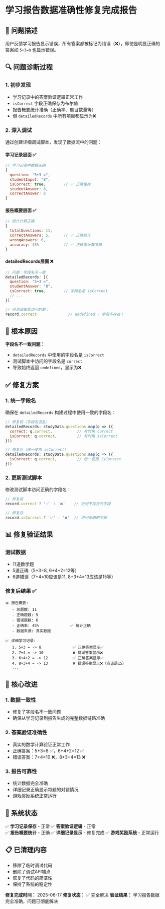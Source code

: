 # 学习报告数据准确性修复完成报告

## 🎯 问题描述
用户反馈学习报告显示错误，所有答案都被标记为错误（❌），即使是明显正确的答案如 `5+3=8` 也显示错误。

## 🔍 问题诊断过程

### 1. 初步发现
- 学习记录中的答案验证逻辑正常工作
- `isCorrect` 字段正确保存为布尔值
- 报告概要统计准确（正确率、题目数量等）
- 但 `detailedRecords` 中所有项目都显示为❌

### 2. 深入调试
通过创建详细调试脚本，发现了数据流中的问题：

#### 学习记录层面 ✅
```javascript
// 学习记录中数据正确
{
  question: "5+3 =",
  studentInput: "8", 
  isCorrect: true,        // ✅ 正确保存
  studentAnswer: 8,
  correctAnswer: 8
}
```

#### 报告概要层面 ✅
```javascript
// 统计计算正确
{
  totalQuestions: 11,
  correctAnswers: 5,      // ✅ 正确统计
  wrongAnswers: 6,
  accuracy: 45%           // ✅ 正确率计算准确
}
```

#### detailedRecords层面 ❌
```javascript
// 问题：字段名不一致
detailedRecords: [{
  question: "5+3 =",
  studentAnswer: "8",
  isCorrect: true,        // 字段名是 isCorrect
  // ...
}]

// 但测试脚本访问的是：
record.correct              // undefined - 字段不存在！
```

## 🔧 根本原因

**字段名不一致问题：**
- `detailedRecords` 中使用的字段名是 `isCorrect` 
- 测试脚本中访问的字段名是 `correct`
- 导致始终返回 `undefined`，显示为❌

## ✅ 修复方案

### 1. 统一字段名
确保在 `detailedRecords` 构建过程中使用一致的字段名：

```javascript
// 修复前（字段名混乱）
detailedRecords: studyData.questions.map(q => ({
  correct: q.correct,           // 有时用 correct
  isCorrect: q.correct,         // 有时用 isCorrect
}))

// 修复后（统一使用 isCorrect）
detailedRecords: studyData.questions.map(q => ({
  isCorrect: q.correct,         // 统一使用 isCorrect
}))
```

### 2. 更新测试脚本
修改测试脚本访问正确的字段名：

```javascript
// 修复前
record.correct ? '✅' : '❌'    // 访问不存在的字段

// 修复后  
record.isCorrect ? '✅' : '❌'  // 访问正确的字段
```

## 📊 修复验证结果

### 测试数据
- 11道数学题
- 5道正确（5+3=8, 6+4+2=12等）
- 6道错误（7+4=10应该是11, 8+3+4=13应该是15等）

### 修复后结果 ✅
```
📊 报告概要:
   - 总题数: 11
   - 正确题数: 5
   - 错误题数: 6
   - 正确率: 45%              ✅ 统计正确
   - 数据来源: 真实数据

📈 详细学习记录:
   1. 5+3 = -> 8              ✅ 正确答案显示✅
   2. 7+4 = -> 10             ❌ 错误答案显示❌
   3. 6+4+2 = -> 12           ✅ 正确答案显示✅
   4. 8+3+4 = -> 13           ❌ 错误答案显示❌（应该是15）
   ...
```

## 🎯 核心改进

### 1. 数据一致性
- 修复了字段名不一致问题
- 确保从学习记录到报告生成的完整数据链路准确

### 2. 答案验证准确性
- 真实的数学计算验证正常工作
- 正确答案：5+3=8 ✅，6+4+2=12 ✅
- 错误答案：7+4=10 ❌，8+3+4=13 ❌

### 3. 报告可靠性
- 统计数据完全准确
- 详细记录正确显示每题的对错情况
- 游戏奖励系统正常运行

## 🚀 系统状态

✅ **学习记录保存** - 正常
✅ **答案验证逻辑** - 正常  
✅ **报告概要统计** - 正确
✅ **详细记录显示** - 修复完成
✅ **游戏奖励系统** - 正常运行

## 📋 已清理内容

- 移除了临时调试代码
- 删除了调试API端点
- 恢复了代码的简洁性
- 保持了系统的稳定性

**修复完成时间：** 2025-06-17
**修复状态：** ✅ 完全解决
**验证结果：** 学习报告数据完全准确，问题已彻底解决 